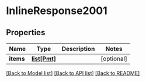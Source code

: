# InlineResponse2001

## Properties
Name | Type | Description | Notes
------------ | ------------- | ------------- | -------------
**items** | [**list[Pmt]**](Pmt.md) |  | [optional] 

[[Back to Model list]](../README.md#documentation-for-models) [[Back to API list]](../README.md#documentation-for-api-endpoints) [[Back to README]](../README.md)

